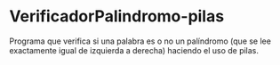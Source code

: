 # VerificadorPalindromo-pilas
Programa que verifica si una palabra es o no un palíndromo (que se lee exactamente igual de izquierda a derecha) haciendo el uso de pilas.
